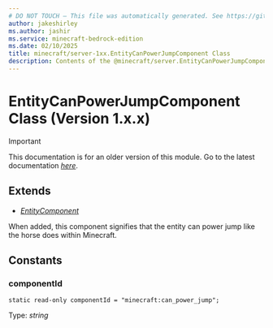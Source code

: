 ```yaml
---
# DO NOT TOUCH — This file was automatically generated. See https://github.com/mojang/minecraftapidocsgenerator to modify descriptions, examples, etc.
author: jakeshirley
ms.author: jashir
ms.service: minecraft-bedrock-edition
ms.date: 02/10/2025
title: minecraft/server-1xx.EntityCanPowerJumpComponent Class
description: Contents of the @minecraft/server.EntityCanPowerJumpComponent class (Version 1.x.x).
---
```

# EntityCanPowerJumpComponent Class (Version 1.x.x)

> [!IMPORTANT]
> This documentation is for an older version of this module. Go to the latest documentation [*here*](../../../scriptapi/minecraft/server/EntityCanPowerJumpComponent.md).

## Extends
- [*EntityComponent*](EntityComponent.md)

When added, this component signifies that the entity can power jump like the horse does within Minecraft.

## Constants

### **componentId**
`static read-only componentId = "minecraft:can_power_jump";`

Type: *string*
